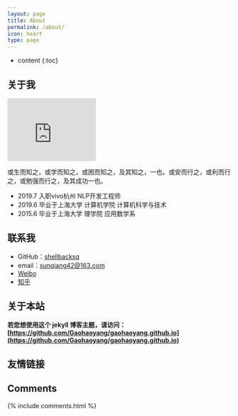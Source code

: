 ```yaml
---
layout: page
title: About
permalink: /about/
icon: heart
type: page
---
```


* content
{:toc}

## 关于我

<iframe src="https://githubbadge.appspot.com/shellbacksq?s=1" style="border: 0;height: 142px;width: 200px;overflow: hidden;" frameBorder="0"></iframe>

或生而知之，或学而知之，或困而知之，及其知之，一也。或安而行之，或利而行之，或勉强而行之，及其成功一也。

* 2019.7 入职vivo杭州 NLP开发工程师
* 2019.6 毕业于上海大学 计算机学院 计算机科学与技术
* 2015.6 毕业于上海大学 理学院 应用数学系

## 联系我

* GitHub：[shellbacksq](https://github.com/shellbachsq)
* email：sunqiang42@163.com
* [Weibo](http://weibo.com/2835030434)
* [知乎](https://www.zhihu.com/people/sun-qiang-66)


<!-- * [Facebook](https://www.facebook.com/gaohaoyang.water)
* [Twitter](https://twitter.com/gaohaoyang126) -->
<!-- * [豆瓣](https://www.douban.com/people/42525035/) -->
<!-- * [豆瓣音乐人-浩阳的小站](https://site.douban.com/haoyangaiyinyue/) -->

## 关于本站

**若您想使用这个 jekyll 博客主题，请访问：[https://github.com/Gaohaoyang/gaohaoyang.github.io](https://github.com/Gaohaoyang/gaohaoyang.github.io)**


## 友情链接

<!-- [羡辙杂俎](http://zhangwenli.com/blog) \| [Anotherhome](https://www.anotherhome.net) \| [Reverland](http://reverland.org/) \| [ZhiLi](http://lizhipower.github.io/) \| [Simmer](http://simmer-jun.github.io/) \| [awthink](http://awthink.net/) \| [Aralic](http://aralic.github.io/) \| [zchen9](http://www.chen9.info/) \| [wuhuaji](http://wuhuaji.me/) \| [lisheng](http://www.lishengcn.cn/) \| [薛彬XueBin](http://axuebin.com/blog/) \| [TBOOX](http://www.tboox.org/cn/) \|  [Ling](http://linglinyp.com/) -->

## Comments

{% include comments.html %}
